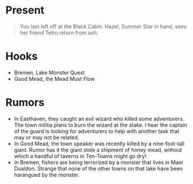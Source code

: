 # Present

> You last left off at the Black Cabin. Hazel, Summer Star in hand, sees her friend Tetro return from ash. 

# Hooks

- Bremen, Lake Monster Quest
- Good Mead, the Mead Must Flow

# Rumors

- In Easthaven, they caught an evil wizard who killed some adventurers. The town militia plans to burn the wizard at the stake. I hear the captain of the guard is looking for adventurers to help with another task that may or may not be related.
- In Good Mead, the town speaker was recently killed by a nine-foot-tall giant. Rumor has it the giant stole a shipment of honey mead, without which a handful of taverns in Ten-Towns might go dry!
- In Bremen, fishers are being terrorized by a monster that lives in Maer Dualdon. Strange that none of the other towns on that lake have been harangued by the monster.

